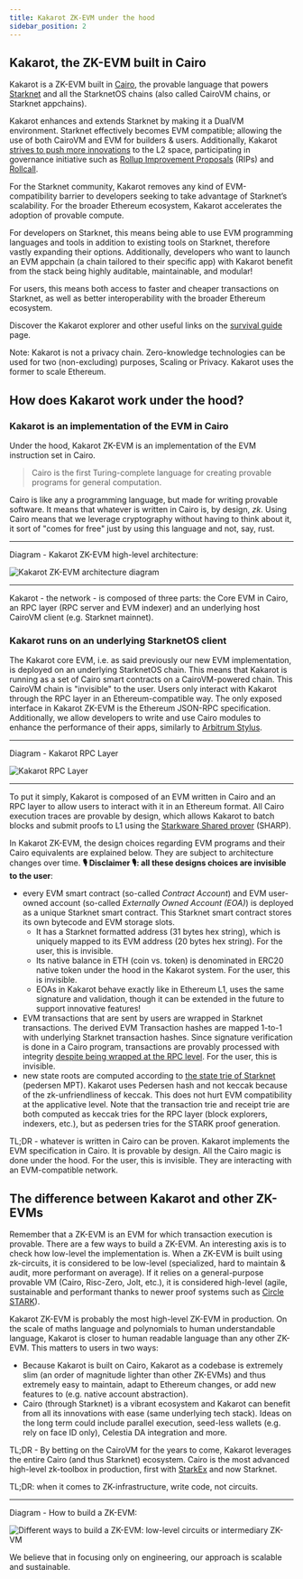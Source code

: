 ```yaml
---
title: Kakarot ZK-EVM under the hood
sidebar_position: 2
---
```


## Kakarot, the ZK-EVM built in Cairo

Kakarot is a ZK-EVM built in [Cairo](https://www.cairo-lang.org/), the provable
language that powers [Starknet](https://starkware.co/starknet/) and all the
StarknetOS chains (also called CairoVM chains, or Starknet appchains).

Kakarot enhances and extends Starknet by making it a DualVM environment.
Starknet effectively becomes EVM compatible; allowing the use of both CairoVM
and EVM for builders & users. Additionally, Kakarot
[strives to push more innovations](https://ethcc.io/archive/Kakarot-zkEVM-beyond-ethereum-compatibility)
to the L2 space, participating in governance initiative such as
[Rollup Improvement Proposals](https://github.com/ethereum/RIPs) (RIPs) and
[Rollcall](https://github.com/ethereum/pm/issues/1071#issuecomment-2221171582).

For the Starknet community, Kakarot removes any kind of EVM-compatibility
barrier to developers seeking to take advantage of Starknet’s scalability. For
the broader Ethereum ecosystem, Kakarot accelerates the adoption of provable
compute.

For developers on Starknet, this means being able to use EVM programming
languages and tools in addition to existing tools on Starknet, therefore vastly
expanding their options. Additionally, developers who want to launch an EVM
appchain (a chain tailored to their specific app) with Kakarot benefit from the
stack being highly auditable, maintainable, and modular!

For users, this means both access to faster and cheaper transactions on
Starknet, as well as better interoperability with the broader Ethereum
ecosystem.

Discover the Kakarot explorer and other useful links on the
[survival guide](../survival-guide) page.

Note: Kakarot is not a privacy chain. Zero-knowledge technologies can be used
for two (non-excluding) purposes, Scaling or Privacy. Kakarot uses the former to
scale Ethereum.

## How does Kakarot work under the hood?

### Kakarot is an implementation of the EVM in Cairo

Under the hood, Kakarot ZK-EVM is an implementation of the EVM instruction set
in Cairo.

> Cairo is the first Turing-complete language for creating provable programs for
> general computation.

Cairo is like any a programming language, but made for writing provable
software. It means that whatever is written in Cairo is, by design, _zk_. Using
Cairo means that we leverage cryptography without having to think about it, it
sort of "comes for free" just by using this language and not, say, rust.

---

Diagram - Kakarot ZK-EVM high-level architecture:

![Kakarot ZK-EVM architecture diagram](../../static/diagrams/kakarot_zkevm.png)

---

Kakarot - the network - is composed of three parts: the Core EVM in Cairo, an
RPC layer (RPC server and EVM indexer) and an underlying host CairoVM client
(e.g. Starknet mainnet).

### Kakarot runs on an underlying StarknetOS client

The Kakarot core EVM, i.e. as said previously our new EVM implementation, is
deployed on an underlying StarknetOS chain. This means that Kakarot is running
as a set of Cairo smart contracts on a CairoVM-powered chain. This CairoVM chain
is "invisible" to the user. Users only interact with Kakarot through the RPC
layer in an Ethereum-compatible way. The only exposed interface in Kakarot
ZK-EVM is the Ethereum JSON-RPC specification. Additionally, we allow developers
to write and use Cairo modules to enhance the performance of their apps,
similarly to [Arbitrum Stylus](https://arbitrum.io/stylus).

---

Diagram - Kakarot RPC Layer

![Kakarot RPC Layer](../../static/diagrams/kakarot_rpc.png)

---

To put it simply, Kakarot is composed of an EVM written in Cairo and an RPC
layer to allow users to interact with it in an Ethereum format. All Cairo
execution traces are provable by design, which allows Kakarot to batch blocks
and submit proofs to L1 using the
[Starkware Shared prover](https://starkware.co/tech-stack/) (SHARP).

In Kakarot ZK-EVM, the design choices regarding EVM programs and their Cairo
equivalents are explained below. They are subject to architecture changes over
time. **🎙️ Disclaimer 🎙️: all these designs choices are invisible to the user**:

- every EVM smart contract (so-called _Contract Account_) and EVM user-owned
  account (so-called _Externally Owned Account (EOA)_) is deployed as a unique
  Starknet smart contract. This Starknet smart contract stores its own bytecode
  and EVM storage slots.
  - It has a Starknet formatted address (31 bytes hex string), which is uniquely
    mapped to its EVM address (20 bytes hex string). For the user, this is
    invisible.
  - Its native balance in ETH (coin vs. token) is denominated in ERC20 native
    token under the hood in the Kakarot system. For the user, this is invisible.
  - EOAs in Kakarot behave exactly like in Ethereum L1, uses the same signature
    and validation, though it can be extended in the future to support
    innovative features!
- EVM transactions that are sent by users are wrapped in Starknet transactions.
  The derived EVM Transaction hashes are mapped 1-to-1 with underlying Starknet
  transaction hashes. Since signature verification is done in a Cairo program,
  transactions are provably processed with integrity
  [despite being wrapped at the RPC level](https://github.com/kkrt-labs/kakarot-rpc/blob/bcadfc9b38ac934f73832b3a3485c15f08d66218/src/eth_rpc/servers/eth_rpc.rs#L236).
  For the user, this is invisible.
- new state roots are computed according to
  [the state trie of Starknet](https://docs.starknet.io/architecture-and-concepts/network-architecture/starknet-state/)
  (pedersen MPT). Kakarot uses Pedersen hash and not keccak because of the
  zk-unfriendliness of keccak. This does not hurt EVM compatibility at the
  applicative level. Note that the transaction trie and receipt trie are both
  computed as keccak tries for the RPC layer (block explorers, indexers, etc.),
  but as pedersen tries for the STARK proof generation.

TL;DR - whatever is written in Cairo can be proven. Kakarot implements the EVM
specification in Cairo. It is provable by design. All the Cairo magic is done
under the hood. For the user, this is invisible. They are interacting with an
EVM-compatible network.

## The difference between Kakarot and other ZK-EVMs

Remember that a ZK-EVM is an EVM for which transaction execution is provable.
There are a few ways to build a ZK-EVM. An interesting axis is to check how
low-level the implementation is. When a ZK-EVM is built using zk-circuits, it is
considered to be low-level (specialized, hard to maintain & audit, more
performant on average). If it relies on a general-purpose provable VM (Cairo,
Risc-Zero, Jolt, etc.), it is considered high-level (agile, sustainable and
performant thanks to newer proof systems such as
[Circle STARK](https://vitalik.eth.limo/general/2024/07/23/circlestarks.html)).

Kakarot ZK-EVM is probably the most high-level ZK-EVM in production. On the
scale of maths language and polynomials to human understandable language,
Kakarot is closer to human readable language than any other ZK-EVM. This matters
to users in two ways:

- Because Kakarot is built on Cairo, Kakarot as a codebase is extremely slim (an
  order of magnitude lighter than other ZK-EVMs) and thus extremely easy to
  maintain, adapt to Ethereum changes, or add new features to (e.g. native
  account abstraction).
- Cairo (through Starknet) is a vibrant ecosystem and Kakarot can benefit from
  all its innovations with ease (same underlying tech stack). Ideas on the long
  term could include parallel execution, seed-less wallets (e.g. rely on face ID
  only), Celestia DA integration and more.

TL;DR - By betting on the CairoVM for the years to come, Kakarot leverages the
entire Cairo (and thus Starknet) ecosystem. Cairo is the most advanced
high-level zk-toolbox in production, first with
[StarkEx](https://www.theblock.co/post/237064/starkex-layer-2-records-1-trillion-in-on-chain-trading-volume-since-june-2020)
and now Starknet.

TL;DR: when it comes to ZK-infrastructure, write code, not circuits.

---

Diagram - How to build a ZK-EVM:

![Different ways to build a ZK-EVM: low-level circuits or intermediary ZK-VM](../../static/diagrams/how_to_build_a_zkevm.png)

We believe that in focusing only on engineering, our approach is scalable and
sustainable.

<!-- For information unrelated to documentation effort, link to external URLs to decrease the area to maintain: docs should contain doc-related content, and for other content (e.g. how did Kakarot start, what is the roadmap, etc.), use other media -->
